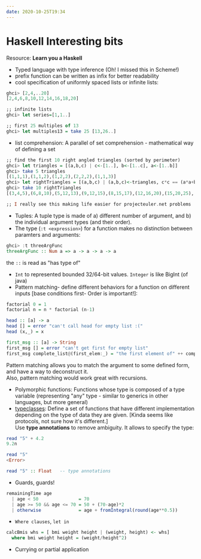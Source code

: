 ```yaml
---
date: 2020-10-25T19:34
---
```


# Haskell Interesting bits


Resource: **Learn you a Haskell**


- Typed language with type inference (Oh! I missed this in Scheme!)
- prefix function can be written as infix for better readability
- cool specification of uniformly spaced lists or infinite lists:

```haskell
ghci> [2,4,..20]
[2,4,6,8,10,12,14,16,18,20]

;; infinite lists
ghci> let series=[1,1..]

;; first 25 multiples of 13
ghci> let multiples13 = take 25 [13,26..]
```
- list comprehension: A parallel of set comprehension - mathematical way of defining a set

```haskell
;; find the first 10 right angled triangles (sorted by perimeter)
ghci> let triangles = [(a,b,c) | c<-[1..], b<-[1..c], a<-[1..b]]
ghci> take 5 triangles
[(1,1,1),(1,1,2),(1,2,2),(2,2,2),(1,1,3)]
ghci> let rightTriangles = [(a,b,c) | (a,b,c)<-triangles, c*c == (a*a+b*b)]
ghci> take 10 rightTriangles
[(3,4,5),(6,8,10),(5,12,13),(9,12,15),(8,15,17),(12,16,20),(15,20,25),(7,24,25),(10,24,26),(20,21,29)]

;; I really see this making life easier for projecteuler.net problems
```
- Tuples: A tuple type is made of a) different number of argument, and b) the individual argument types (and their order).
- The type (`:t <expression>`) for a function makes no distinction between paramters and arguments:

```haskell
ghci> :t threeArgFunc
threeArgFunc :: Num a => a -> a -> a -> a
```

the `::` is read as "has type of"

- `Int` to represented bounded 32/64-bit values. `Integer` is like BigInt (of java)
- Pattern matching- define different behaviors for a function on different inputs [base conditions first- Order is important!]:

```haskell
factorial 0 = 1
factorial n = n * factorial (n-1)

head :: [a] -> a
head [] = error "can't call head for empty list :("
head (x,_) = x

first_msg :: [a] -> String
first_msg [] = error "can't get first for empty list"
first_msg complete_list@(first_elem:_) = "the first element of" ++ complete_list ++ " is " ++ first_elem
```
Pattern matching allows you to match the argument to some defined form, and have a way to deconstruct it.  
Also, pattern matching would work great with recursions.

- Polymorphic functions: Functions whose type is composed of a type variable (representing "any" type - similar to generics in other languages, but more general)
- [typeclasses](http://learnyouahaskell.com/types-and-typeclasses): Define a set of functions that have different implementation depending on the type of data they are given. [Kinda seems like protocols, not sure how it's different.]  
Use **type annotations** to remove ambiguity. It allows to specify the type:
```haskell
read "5" + 4.2
9.2n

read "5"
<Error>

read "5" :: Float   -- type annotations
```

- Guards, guards!
```haskell
remainingTime age
  | age < 50               = 70
  | age >= 50 && age <= 70 = 50 + (70-age)*2
  | otherwise              = age + fromIntegral(round(age**0.5))
```

- `Where clauses`, `let in`
```haskell
calcBmis whs = [ bmi weight height | (weight, height) <- whs]
  where bmi weight height = (weight/height^2)
```

- Currying or partial application

